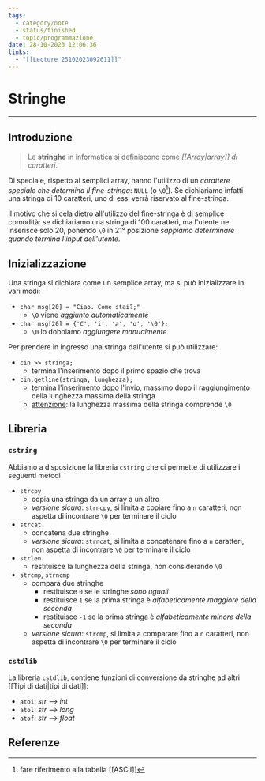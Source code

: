 ```yaml
---
tags:
  - category/note
  - status/finished
  - topic/programmazione
date: 28-10-2023 12:06:36
links:
  - "[[Lecture 25102023092611]]"
---
```

# Stringhe
---
## Introduzione
> Le **stringhe** in informatica si definiscono come _[[Array|array]] di caratteri_.

Di speciale, rispetto ai semplici array, hanno l'utilizzo di un _carattere speciale che determina il fine-stringa_: `NULL` (o `\0`[^1]). Se dichiariamo infatti una stringa di 10 caratteri, uno di essi verrà riservato al fine-stringa.

Il motivo che si cela dietro all'utilizzo del fine-stringa è di semplice comodità: se dichiariamo una stringa di 100 caratteri, ma l'utente ne inserisce solo 20, ponendo `\0` in 21° posizione _sappiamo determinare quando termina l'input dell'utente_.

## Inizializzazione
Una stringa si dichiara come un semplice array, ma si può inizializzare in vari modi:
- `char msg[20] = "Ciao. Come stai?;"`
	- `\0` viene _aggiunto automaticamente_
- `char msg[20] = {'C', 'i', 'a', 'o', '\0'};`
	- `\0` lo dobbiamo _aggiungere manualmente_

Per prendere in ingresso una stringa dall'utente si può utilizzare:
- `cin >> stringa;`
	- termina l'inserimento dopo il primo spazio che trova
- `cin.getline(stringa, lunghezza);`
	- termina l'inserimento dopo l'invio, massimo dopo il raggiungimento della lunghezza massima della stringa
	- <u>attenzione</u>: la lunghezza massima della stringa comprende `\0`

## Libreria
### `cstring`
Abbiamo a disposizione la libreria `cstring` che ci permette di utilizzare i seguenti metodi
- `strcpy`
	- copia una stringa da un array a un altro
	- _versione sicura_: `strncpy`, si limita a copiare fino a `n` caratteri, non aspetta di incontrare `\0` per terminare il ciclo
- `strcat`
	- concatena due stringhe
	- _versione sicura_: `strncat`, si limita a concatenare fino a `n` caratteri, non aspetta di incontrare `\0` per terminare il ciclo
- `strlen`
	- restituisce la lunghezza della stringa, non considerando `\0`
- `strcmp`, `strncmp`
	- compara due stringhe
		- restituisce `0` se le stringhe _sono uguali_
		- restituisce `1` se la prima stringa è _alfabeticamente maggiore della seconda_
		- restituisce `-1` se la prima stringa è _alfabeticamente minore della seconda_
	- _versione sicura_: `strcmp`, si limita a comparare fino a `n` caratteri, non aspetta di incontrare `\0` per terminare il ciclo

### `cstdlib`
La libreria `cstdlib`, contiene funzioni di conversione da stringhe ad altri [[Tipi di dati|tipi di dati]]:
- `atoi`: _str_ --> _int_
- `atol`: _str_ --> _long_
- `atof`: _str_ --> _float_

## Referenze
[^1]: fare riferimento alla tabella [[ASCII]]